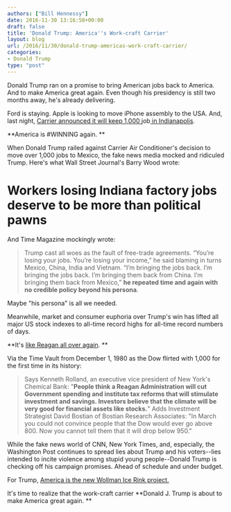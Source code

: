 ```yaml
---
authors: ["Bill Hennessy"]
date: 2016-11-30 13:16:58+00:00
draft: false
title: 'Donald Trump: America''s Work-craft Carrier'
layout: blog
url: /2016/11/30/donald-trump-americas-work-craft-carrier/
categories:
- Donald Trump
type: "post"
---
```


Donald Trump ran on a promise to bring American jobs back to America. And to make America great again. Even though his presidency is still two months away, he's already delivering.

Ford is staying. Apple is looking to move iPhone assembly to the USA. And, last night, [Carrier announced it will keep 1,000 ](https://www.thegatewaypundit.com/2016/11/breaking-trump-reaches-agreement-carrier-keep-least-1000-american-jobs-us/)job[ in Indianapolis](https://www.thegatewaypundit.com/2016/11/breaking-trump-reaches-agreement-carrier-keep-least-1000-american-jobs-us/).

**America is #WINNING again. **

When Donald Trump railed against Carrier Air Conditioner's decision to move over 1,000 jobs to Mexico, the fake news media mocked and ridiculed Trump. Here's what Wall Street Journal's Barry Wood wrote:



# Workers losing Indiana factory jobs deserve to be more than political pawns



And Time Magazine mockingly wrote:



> Trump cast all woes as the fault of free-trade agreements. “You’re losing your jobs. You’re losing your income,” he said blaming in turns Mexico, China, India and Vietnam. “I’m bringing the jobs back. I’m bringing the jobs back. I’m bringing them back from China. I’m bringing them back from Mexico,” **he repeated time and again with no credible policy beyond his persona**.



Maybe "his persona" is all we needed.

Meanwhile, market and consumer euphoria over Trump's win has lifted all major US stock indexes to all-time record highs for all-time record numbers of days.

**It's [like Reagan all over again](https://content.time.com/time/subscriber/article/0,33009,924569,00.html). **

Via the Time Vault from December 1, 1980 as the Dow flirted with 1,000 for the first time in its history:



> Says Kenneth Rolland, an executive vice president of New York's Chemical Bank: "**People think a Reagan Administration will cut Government spending and institute tax reforms that will stimulate investment and savings. Investors believe that the climate will be very good for financial assets like stocks.**" Adds Investment Strategist David Bostian of Bostian Research Associates: "In March you could not convince people that the Dow would ever go above 800. Now you cannot tell them that it will drop below 950."



While the fake news world of CNN, New York Times, and, especially, the Washington Post continues to spread lies about Trump and his voters--lies intended to incite violence among stupid young people--Donald Trump is checking off his campaign promises. Ahead of schedule and under budget.

For Trump, [America is the new Wollman Ice Rink project.](https://www.realclearpolitics.com/articles/2016/11/29/will_donald_trump_do_for_infrastructure_what_he_did_for_wollman_rink_132445.html)

It's time to realize that the work-craft carrier **Donald J. Trump is about to make America great again. **


